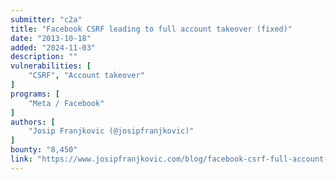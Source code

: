 ```yaml
---
submitter: "c2a"
title: "Facebook CSRF leading to full account takeover (fixed)"
date: "2013-10-18"
added: "2024-11-03"
description: ""
vulnerabilities: [
    "CSRF", "Account takeover"
]
programs: [
    "Meta / Facebook"
]
authors: [
    "Josip Franjkovic (@josipfranjkovic)"
]
bounty: "8,450"
link: "https://www.josipfranjkovic.com/blog/facebook-csrf-full-account-takeover"
---
```




